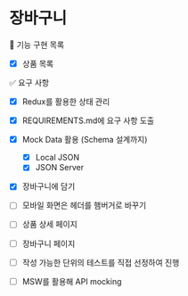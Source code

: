 # 장바구니

🎯 기능 구현 목록

- [x] 상품 목록

✅ 요구 사항

- [x] Redux를 활용한 상태 관리
- [x] REQUIREMENTS.md에 요구 사항 도출
- [x] Mock Data 활용 (Schema 설계까지)

  - [x] Local JSON
  - [x] JSON Server

- [x] 장바구니에 담기
- [ ] 모바일 화면은 헤더를 햄버거로 바꾸기
- [ ] 상품 상세 페이지
- [ ] 장바구니 페이지
- [ ] 작성 가능한 단위의 테스트를 직접 선정하여 진행
- [ ] MSW를 활용해 API mocking
